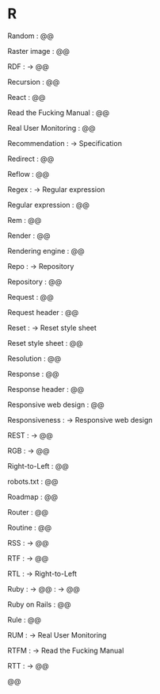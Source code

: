 # R

Random
: @@

Raster image
: @@

RDF
: → @@

Recursion
: @@

React
: @@

Read the Fucking Manual
: @@

Real User Monitoring
: @@

Recommendation
: → Specification

Redirect
: @@

Reflow
: @@

Regex
: → Regular expression

Regular expression
: @@

Rem
: @@

Render
: @@

Rendering engine
: @@

Repo
: → Repository

Repository
: @@

Request
: @@

Request header
: @@

Reset
: → Reset style sheet

Reset style sheet
: @@

Resolution
: @@

Response
: @@

Response header
: @@

Responsive web design
: @@

Responsiveness
: → Responsive web design

REST
: → @@

RGB
: → @@

Right-to-Left
: @@

robots.txt
: @@

Roadmap
: @@

Router
: @@

Routine
: @@

RSS
: → @@

RTF
: → @@

RTL
: → Right-to-Left

Ruby
: → @@
: → @@

Ruby on Rails
: @@

Rule
: @@

RUM
: → Real User Monitoring

RTFM
: → Read the Fucking Manual

RTT
: → @@

@@